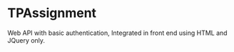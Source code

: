 # TPAssignment
Web API with basic authentication, Integrated in front end using HTML and JQuery only.  
